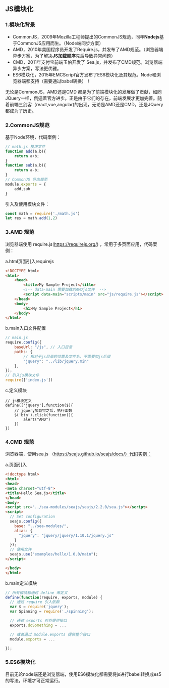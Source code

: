 ## JS模块化

### 1.模块化背景

- CommonJS，2009年Mozilla工程师提出的CommonJS规范，同年**Nodejs**基于CommonJS应用而生。（Node端同步方案）
- AMD，2010年美国程序员开发了Require.js，并发布了AMD规范。（浏览器端异步方案，为了解决**JS加载顺序**先后导致异常问题）
- CMD，2011年支付宝前端玉伯开发了 Sea.js，并发布了CMD规范。浏览器端异步方案，写法更优雅。
- ES6模块化，2015年EMCScript官方发布了ES6模块化及其规范。Node和浏览器端都支持（需要通过babel转换）！

无论是CommonJS，AMD还是CMD 都是为了前端模块化的发展做了贡献，如同JQuery一样，倒逼着官方进步。正是由于它们的存在，前端发展才更加完善。随着前端三剑客（react,vue,angular)的出现，无论是AMD还是CMD，还是JQuery都成为了历史。

### 2.CommonJS规范

基于Node环境，代码案例：

```js
// math.js 模块文件
function add(a,b){
	return a+b;
}
function sub(a,b){
    return a-b;
}
// CommonJS 导出规范
module.exports = {
    add,sub
}
```

引入及使用模块文件：

```js
const math = require('./math.js')
let res = math.add(1,2)
```

### 3.AMD 规范

浏览器端使用 require.js(https://requirejs.org/) ，常用于多页面应用，代码案例：

a.html页面引入requirejs

```html
<!DOCTYPE html>
<html>
    <head>
        <title>My Sample Project</title>
        <!-- data-main 需要加载的AMDjs文件  -->
        <script data-main="scripts/main" src="js/require.js"></script>
    </head>
    <body>
        <h1>My Sample Project</h1>
    </body>
</html>
```

b.main入口文件配置

```js
// main.js
require.config({
    baseUrl: "/js", // 入口目录
    paths: {
        // 相对于js目录的位置及文件名，不需要加js后缀
        "jquery": "../lib/jquery.min"
    },
});
// 引入js模块文件
require(['index.js'])
```

c.定义模块

```
// js模块定义
define(['jquery'],function($){
	// jquery加载完之后，执行函数
	$('btn').click(function(){
		alert("AMD")
	})
})
```

### 4.CMD 规范

浏览器端，使用sea.js （https://seajs.github.io/seajs/docs/）代码实例：

a.页面引入

```html
<!doctype html>
<html>
<head>
<meta charset="utf-8">
<title>Hello Sea.js</title>
</head>
<body> 
<script src="../sea-modules/seajs/seajs/2.2.0/sea.js"></script>
<script>
  // Set configuration
  seajs.config({
    base: "../sea-modules/",
    alias: {
      "jquery": "jquery/jquery/1.10.1/jquery.js"
    }
  });
  // 使用文件
  seajs.use("examples/hello/1.0.0/main");
</script>

</body>
</html>
```

b.main定义模块

```js
// 所有模块都通过 define 来定义
define(function(require, exports, module) {
  // 通过 require 引入依赖
  var $ = require('jquery');
  var Spinning = require('./spinning');

  // 通过 exports 对外提供接口
  exports.doSomething = ...

  // 或者通过 module.exports 提供整个接口
  module.exports = ...

});
```

### 5.ES6模块化

目前无论node端还是浏览器端，使用ES6模块化都需要将js进行babel转换成es5的写法，环境才可正常运行。

